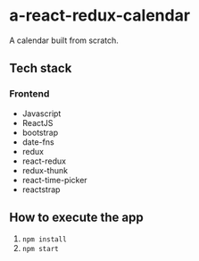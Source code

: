 # a-react-redux-calendar
A calendar built from scratch.

## Tech stack

### Frontend

- Javascript
- ReactJS
- bootstrap
- date-fns
- redux
- react-redux
- redux-thunk
- react-time-picker
- reactstrap

## How to execute the app

1. `npm install`
2. `npm start`

